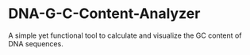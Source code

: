 # DNA-G-C-Content-Analyzer
A simple yet functional tool to calculate and visualize the GC content of DNA sequences.
